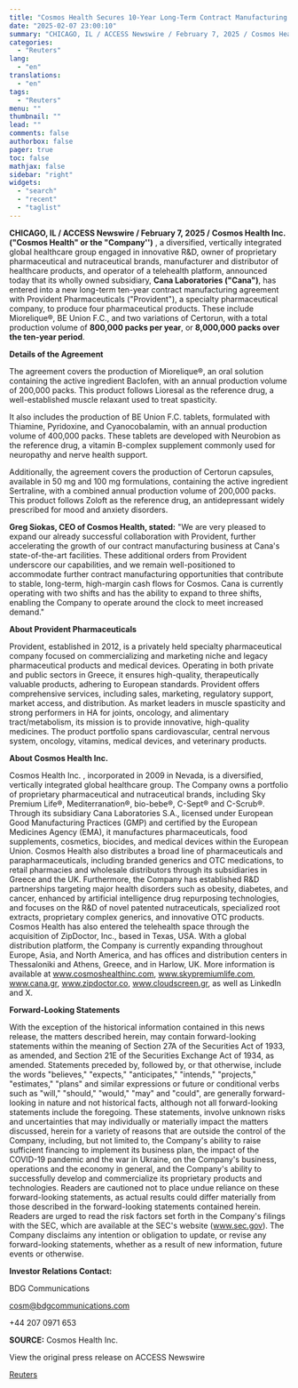 ```yaml
---
title: "Cosmos Health Secures 10-Year Long-Term Contract Manufacturing Order from Provident Pharmaceuticals for 4 Additional Products, Totaling 8 Million Packs, Significantly Expanding High-Margin Revenue Backlog and Cash Flow Visibility"
date: "2025-02-07 23:00:10"
summary: "CHICAGO, IL / ACCESS Newswire / February 7, 2025 / Cosmos Health Inc. (\"Cosmos Health\" or the \"Company'') , a diversified, vertically integrated global healthcare group engaged in innovative R&amp;D, owner of proprietary pharmaceutical and nutraceutical brands, manufacturer and distributor of healthcare products, and operator of a telehealth platform, announced..."
categories:
  - "Reuters"
lang:
  - "en"
translations:
  - "en"
tags:
  - "Reuters"
menu: ""
thumbnail: ""
lead: ""
comments: false
authorbox: false
pager: true
toc: false
mathjax: false
sidebar: "right"
widgets:
  - "search"
  - "recent"
  - "taglist"
---
```


**CHICAGO, IL / ACCESS Newswire / February 7, 2025 /** **Cosmos Health Inc.** **("Cosmos Health" or the "Company'')** , a diversified, vertically integrated global healthcare group engaged in innovative R&D, owner of proprietary pharmaceutical and nutraceutical brands, manufacturer and distributor of healthcare products, and operator of a telehealth platform, announced today that its wholly owned subsidiary, **Cana Laboratories ("Cana")**, has entered into a new long-term ten-year contract manufacturing agreement with Provident Pharmaceuticals ("Provident"), a specialty pharmaceutical company, to produce four pharmaceutical products. These include Miorelique®, BE Union F.C., and two variations of Certorun, with a total production volume of **800,000 packs per year**, or **8,000,000 packs over the ten-year period**.

**Details of the Agreement**

The agreement covers the production of Miorelique®, an oral solution containing the active ingredient Baclofen, with an annual production volume of 200,000 packs. This product follows Lioresal as the reference drug, a well-established muscle relaxant used to treat spasticity.

It also includes the production of BE Union F.C. tablets, formulated with Thiamine, Pyridoxine, and Cyanocobalamin, with an annual production volume of 400,000 packs. These tablets are developed with Neurobion as the reference drug, a vitamin B-complex supplement commonly used for neuropathy and nerve health support.

Additionally, the agreement covers the production of Certorun capsules, available in 50 mg and 100 mg formulations, containing the active ingredient Sertraline, with a combined annual production volume of 200,000 packs. This product follows Zoloft as the reference drug, an antidepressant widely prescribed for mood and anxiety disorders.

**Greg Siokas, CEO of Cosmos Health, stated:** "We are very pleased to expand our already successful collaboration with Provident, further accelerating the growth of our contract manufacturing business at Cana's state-of-the-art facilities. These additional orders from Provident underscore our capabilities, and we remain well-positioned to accommodate further contract manufacturing opportunities that contribute to stable, long-term, high-margin cash flows for Cosmos. Cana is currently operating with two shifts and has the ability to expand to three shifts, enabling the Company to operate around the clock to meet increased demand."

**About Provident Pharmaceuticals**

Provident, established in 2012, is a privately held specialty pharmaceutical company focused on commercializing and marketing niche and legacy pharmaceutical products and medical devices. Operating in both private and public sectors in Greece, it ensures high-quality, therapeutically valuable products, adhering to European standards. Provident offers comprehensive services, including sales, marketing, regulatory support, market access, and distribution. As market leaders in muscle spasticity and strong performers in HA for joints, oncology, and alimentary tract/metabolism, its mission is to provide innovative, high-quality medicines. The product portfolio spans cardiovascular, central nervous system, oncology, vitamins, medical devices, and veterinary products.

**About Cosmos Health Inc.**

Cosmos Health Inc. , incorporated in 2009 in Nevada, is a diversified, vertically integrated global healthcare group. The Company owns a portfolio of proprietary pharmaceutical and nutraceutical brands, including Sky Premium Life®, Mediterranation®, bio-bebe®, C-Sept® and C-Scrub®. Through its subsidiary Cana Laboratories S.A., licensed under European Good Manufacturing Practices (GMP) and certified by the European Medicines Agency (EMA), it manufactures pharmaceuticals, food supplements, cosmetics, biocides, and medical devices within the European Union. Cosmos Health also distributes a broad line of pharmaceuticals and parapharmaceuticals, including branded generics and OTC medications, to retail pharmacies and wholesale distributors through its subsidiaries in Greece and the UK. Furthermore, the Company has established R&D partnerships targeting major health disorders such as obesity, diabetes, and cancer, enhanced by artificial intelligence drug repurposing technologies, and focuses on the R&D of novel patented nutraceuticals, specialized root extracts, proprietary complex generics, and innovative OTC products. Cosmos Health has also entered the telehealth space through the acquisition of ZipDoctor, Inc., based in Texas, USA. With a global distribution platform, the Company is currently expanding throughout Europe, Asia, and North America, and has offices and distribution centers in Thessaloniki and Athens, Greece, and in Harlow, UK. More information is available at www.cosmoshealthinc.com, www.skypremiumlife.com, www.cana.gr, www.zipdoctor.co, www.cloudscreen.gr, as well as LinkedIn and X.

**Forward-Looking Statements**

With the exception of the historical information contained in this news release, the matters described herein, may contain forward-looking statements within the meaning of Section 27A of the Securities Act of 1933, as amended, and Section 21E of the Securities Exchange Act of 1934, as amended. Statements preceded by, followed by, or that otherwise, include the words "believes," "expects," "anticipates," "intends," "projects," "estimates," "plans" and similar expressions or future or conditional verbs such as "will," "should," "would," "may" and "could", are generally forward-looking in nature and not historical facts, although not all forward-looking statements include the foregoing. These statements, involve unknown risks and uncertainties that may individually or materially impact the matters discussed, herein for a variety of reasons that are outside the control of the Company, including, but not limited to, the Company's ability to raise sufficient financing to implement its business plan, the impact of the COVID-19 pandemic and the war in Ukraine, on the Company's business, operations and the economy in general, and the Company's ability to successfully develop and commercialize its proprietary products and technologies. Readers are cautioned not to place undue reliance on these forward-looking statements, as actual results could differ materially from those described in the forward-looking statements contained herein. Readers are urged to read the risk factors set forth in the Company's filings with the SEC, which are available at the SEC's website (www.sec.gov). The Company disclaims any intention or obligation to update, or revise any forward-looking statements, whether as a result of new information, future events or otherwise.

**Investor Relations Contact:**

BDG Communications

cosm@bdgcommunications.com

+44 207 0971 653

**SOURCE:** Cosmos Health Inc.

View the original press release on ACCESS Newswire

[Reuters](https://www.tradingview.com/news/reuters.com,2025-02-07:newsml_ACSz021da:0/)
